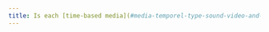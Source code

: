 ```yaml
---
title: Is each [time-based media](#media-temporel-type-sound-video-and-synchronised) and [non-time-based media](#media-non-temporal) [compatible with assistive technologies](#compatible-with-assistive-technologies) (excluding special cases)?
---
```

